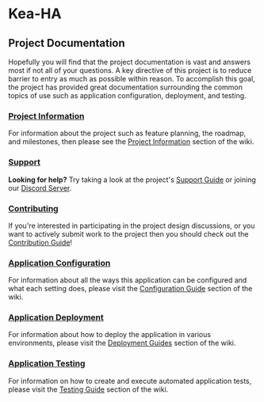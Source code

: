 # Kea-HA

## Project Documentation

Hopefully you will find that the project documentation is vast and answers most if not all of your questions. A key
directive of this project is to reduce barrier to entry as much as possible within reason. To
accomplish this goal, the project has provided great documentation surrounding the common topics of use such as
application configuration, deployment, and testing.

### [Project Information](https://github.com/AzorianSolutions/kea-ha/blob/main/docs/wiki/project/README.md)

For information about the project such as feature planning, the roadmap, and milestones, then please see the
[Project Information](https://github.com/AzorianSolutions/kea-ha/blob/main/docs/wiki/project/README.md) section of the wiki.

### [Support](https://github.com/AzorianSolutions/kea-ha/blob/main/docs/wiki/support/README.md)

**Looking for help?** Try taking a look at the project's
[Support Guide](https://github.com/AzorianSolutions/kea-ha/blob/main/docs/wiki/support/README.md) or joining
our [Discord Server](https://discord.azorian.solutions).

### [Contributing](https://github.com/AzorianSolutions/kea-ha/blob/main/docs/wiki/contributing/README.md)

If you're interested in participating in the project design discussions, or you want to actively submit work to the
project then you should check out the
[Contribution Guide](https://github.com/AzorianSolutions/kea-ha/blob/main/docs/wiki/contributing/README.md)!

### [Application Configuration](https://github.com/AzorianSolutions/kea-ha/blob/main/docs/wiki/configuration/README.md)

For information about all the ways this application can be configured and what each setting does, please visit the
[Configuration Guide](https://github.com/AzorianSolutions/kea-ha/blob/main/docs/wiki/configuration/README.md) section of the wiki.

### [Application Deployment](https://github.com/AzorianSolutions/kea-ha/blob/main/docs/wiki/deployment/README.md)

For information about how to deploy the application in various environments, please visit the
[Deployment Guides](https://github.com/AzorianSolutions/kea-ha/blob/main/docs/wiki/deployment/README.md) section of the wiki.

### [Application Testing](https://github.com/AzorianSolutions/kea-ha/blob/main/docs/wiki/testing/README.md)

For information on how to create and execute automated application tests, please visit the
[Testing Guide](https://github.com/AzorianSolutions/kea-ha/blob/main/docs/wiki/testing/README.md) section of the wiki.
